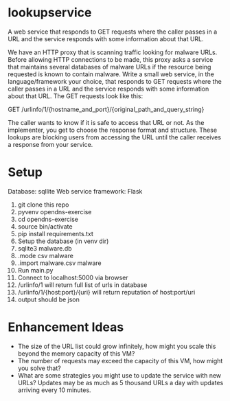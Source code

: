# lookupservice
A web service that responds to GET requests where the caller passes in a URL and the service responds with some information about that URL.


We have an HTTP proxy that is scanning traffic looking for malware URLs. Before allowing HTTP connections to be
made, this proxy asks a service that maintains several databases of malware URLs if the resource being requested is
known to contain malware.
Write a small web service, in the language/framework your choice, that responds to GET requests where the caller
passes in a URL and the service responds with some information about that URL. The GET requests look like this:

GET /urlinfo/1/{hostname_and_port}/{original_path_and_query_string}

The caller wants to know if it is safe to access that URL or not. As the implementer, you get to choose the response
format and structure. These lookups are blocking users from accessing the URL until the caller receives a response
from your service.

# Setup
Database: sqllite
Web service framework: Flask


1. git clone this repo
2. pyvenv opendns-exercise
3. cd opendns-exercise
4. source bin/activate
5. pip install requirements.txt
6. Setup the database (in venv dir)
7. sqlite3 malware.db
8. .mode csv malware
9. .import malware.csv malware
10. Run main.py
11. Connect to localhost:5000 via browser
12. /urlinfo/1 will return full list of urls in database
13. /urlinfo/1/{host:port}/{uri} will return reputation of host:port/uri
14. output should be json


# Enhancement Ideas
- The size of the URL list could grow infinitely, how might you scale this beyond the memory capacity of this VM?
- The number of requests may exceed the capacity of this VM, how might you solve that?
- What are some strategies you might use to update the service with new URLs? Updates may be as much as 5 thousand URLs a day with updates arriving every 10 minutes.
